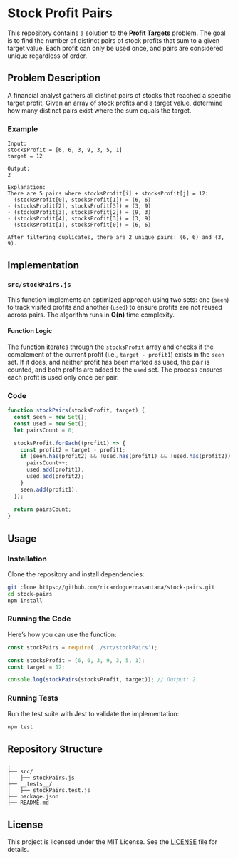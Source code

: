 # Stock Profit Pairs

This repository contains a solution to the **Profit Targets** problem. The goal is to find the number of distinct pairs of stock profits that sum to a given target value. Each profit can only be used once, and pairs are considered unique regardless of order.

## Problem Description

A financial analyst gathers all distinct pairs of stocks that reached a specific target profit. Given an array of stock profits and a target value, determine how many distinct pairs exist where the sum equals the target.

### Example

```plaintext
Input:
stocksProfit = [6, 6, 3, 9, 3, 5, 1]
target = 12

Output:
2

Explanation:
There are 5 pairs where stocksProfit[i] + stocksProfit[j] = 12:
- (stocksProfit[0], stocksProfit[1]) = (6, 6)
- (stocksProfit[2], stocksProfit[3]) = (3, 9)
- (stocksProfit[3], stocksProfit[2]) = (9, 3)
- (stocksProfit[4], stocksProfit[3]) = (3, 9)
- (stocksProfit[1], stocksProfit[0]) = (6, 6)

After filtering duplicates, there are 2 unique pairs: (6, 6) and (3, 9).
```

## Implementation

### `src/stockPairs.js`

This function implements an optimized approach using two sets: one (`seen`) to track visited profits and another (`used`) to ensure profits are not reused across pairs. The algorithm runs in **O(n)** time complexity.

#### Function Logic

The function iterates through the `stocksProfit` array and checks if the complement of the current profit (i.e., `target - profit1`) exists in the `seen` set. If it does, and neither profit has been marked as used, the pair is counted, and both profits are added to the `used` set. The process ensures each profit is used only once per pair.

### Code

```javascript
function stockPairs(stocksProfit, target) {
  const seen = new Set();
  const used = new Set();
  let pairsCount = 0;

  stocksProfit.forEach((profit1) => {
    const profit2 = target - profit1;
    if (seen.has(profit2) && !used.has(profit1) && !used.has(profit2)) {
      pairsCount++;
      used.add(profit1);
      used.add(profit2);
    }
    seen.add(profit1);
  });
  
  return pairsCount;
}
```

## Usage

### Installation

Clone the repository and install dependencies:

```bash
git clone https://github.com/ricardoguerrasantana/stock-pairs.git
cd stock-pairs
npm install
```

### Running the Code

Here’s how you can use the function:

```javascript
const stockPairs = require('./src/stockPairs');

const stocksProfit = [6, 6, 3, 9, 3, 5, 1];
const target = 12;

console.log(stockPairs(stocksProfit, target)); // Output: 2
```

### Running Tests

Run the test suite with Jest to validate the implementation:

```bash
npm test
```

## Repository Structure

```plaintext
.
├── src/
│   ├── stockPairs.js
├── __tests__/
│   ├── stockPairs.test.js
├── package.json
├── README.md
```

## License

This project is licensed under the MIT License. See the [LICENSE](./LICENSE) file for details.
